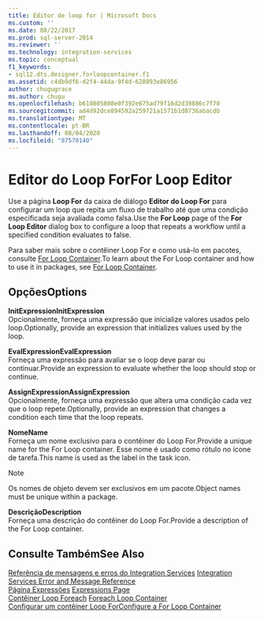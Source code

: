```yaml
---
title: Editor de loop for | Microsoft Docs
ms.custom: ''
ms.date: 08/22/2017
ms.prod: sql-server-2014
ms.reviewer: ''
ms.technology: integration-services
ms.topic: conceptual
f1_keywords:
- sql12.dts.designer.forloopcontainer.f1
ms.assetid: c4db9df6-d2f4-44da-9f4d-628893e86956
author: chugugrace
ms.author: chugu
ms.openlocfilehash: b610805808e0f392e675ad79f16d2d39886c7f70
ms.sourcegitcommit: ad4d92dce894592a259721a1571b1d8736abacdb
ms.translationtype: MT
ms.contentlocale: pt-BR
ms.lasthandoff: 08/04/2020
ms.locfileid: "87570140"
---
```

# <a name="for-loop-editor"></a><span data-ttu-id="874c7-102">Editor do Loop For</span><span class="sxs-lookup"><span data-stu-id="874c7-102">For Loop Editor</span></span>
  <span data-ttu-id="874c7-103">Use a página **Loop For** da caixa de diálogo **Editor do Loop For** para configurar um loop que repita um fluxo de trabalho até que uma condição especificada seja avaliada como falsa.</span><span class="sxs-lookup"><span data-stu-id="874c7-103">Use the **For Loop** page of the **For Loop Editor** dialog box to configure a loop that repeats a workflow until a specified condition evaluates to false.</span></span>  
  
 <span data-ttu-id="874c7-104">Para saber mais sobre o contêiner Loop For e como usá-lo em pacotes, consulte [For Loop Container](control-flow/for-loop-container.md).</span><span class="sxs-lookup"><span data-stu-id="874c7-104">To learn about the For Loop container and how to use it in packages, see [For Loop Container](control-flow/for-loop-container.md).</span></span>  
  
## <a name="options"></a><span data-ttu-id="874c7-105">Opções</span><span class="sxs-lookup"><span data-stu-id="874c7-105">Options</span></span>  
 <span data-ttu-id="874c7-106">**InitExpression**</span><span class="sxs-lookup"><span data-stu-id="874c7-106">**InitExpression**</span></span>  
 <span data-ttu-id="874c7-107">Opcionalmente, forneça uma expressão que inicialize valores usados pelo loop.</span><span class="sxs-lookup"><span data-stu-id="874c7-107">Optionally, provide an expression that initializes values used by the loop.</span></span>  
  
 <span data-ttu-id="874c7-108">**EvalExpression**</span><span class="sxs-lookup"><span data-stu-id="874c7-108">**EvalExpression**</span></span>  
 <span data-ttu-id="874c7-109">Forneça uma expressão para avaliar se o loop deve parar ou continuar.</span><span class="sxs-lookup"><span data-stu-id="874c7-109">Provide an expression to evaluate whether the loop should stop or continue.</span></span>  
  
 <span data-ttu-id="874c7-110">**AssignExpression**</span><span class="sxs-lookup"><span data-stu-id="874c7-110">**AssignExpression**</span></span>  
 <span data-ttu-id="874c7-111">Opcionalmente, forneça uma expressão que altera uma condição cada vez que o loop repete.</span><span class="sxs-lookup"><span data-stu-id="874c7-111">Optionally, provide an expression that changes a condition each time that the loop repeats.</span></span>  
  
 <span data-ttu-id="874c7-112">**Nome**</span><span class="sxs-lookup"><span data-stu-id="874c7-112">**Name**</span></span>  
 <span data-ttu-id="874c7-113">Forneça um nome exclusivo para o contêiner do Loop For.</span><span class="sxs-lookup"><span data-stu-id="874c7-113">Provide a unique name for the For Loop container.</span></span> <span data-ttu-id="874c7-114">Esse nome é usado como rótulo no ícone de tarefa.</span><span class="sxs-lookup"><span data-stu-id="874c7-114">This name is used as the label in the task icon.</span></span>  
  
> [!NOTE]  
>  <span data-ttu-id="874c7-115">Os nomes de objeto devem ser exclusivos em um pacote.</span><span class="sxs-lookup"><span data-stu-id="874c7-115">Object names must be unique within a package.</span></span>  
  
 <span data-ttu-id="874c7-116">**Descrição**</span><span class="sxs-lookup"><span data-stu-id="874c7-116">**Description**</span></span>  
 <span data-ttu-id="874c7-117">Forneça uma descrição do contêiner do Loop For.</span><span class="sxs-lookup"><span data-stu-id="874c7-117">Provide a description of the For Loop container.</span></span>  
  
## <a name="see-also"></a><span data-ttu-id="874c7-118">Consulte Também</span><span class="sxs-lookup"><span data-stu-id="874c7-118">See Also</span></span>  
 <span data-ttu-id="874c7-119">[Referência de mensagens e erros do Integration Services](../../2014/integration-services/integration-services-error-and-message-reference.md) </span><span class="sxs-lookup"><span data-stu-id="874c7-119">[Integration Services Error and Message Reference](../../2014/integration-services/integration-services-error-and-message-reference.md) </span></span>  
 <span data-ttu-id="874c7-120">[Página Expressões](expressions/expressions-page.md) </span><span class="sxs-lookup"><span data-stu-id="874c7-120">[Expressions Page](expressions/expressions-page.md) </span></span>  
 <span data-ttu-id="874c7-121">[Contêiner Loop Foreach](control-flow/foreach-loop-container.md) </span><span class="sxs-lookup"><span data-stu-id="874c7-121">[Foreach Loop Container](control-flow/foreach-loop-container.md) </span></span>  
 [<span data-ttu-id="874c7-122">Configurar um contêiner Loop For</span><span class="sxs-lookup"><span data-stu-id="874c7-122">Configure a For Loop Container</span></span>](../../2014/integration-services/configure-a-for-loop-container.md)  
  
  
